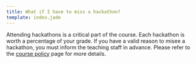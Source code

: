 ```yaml
---
title: What if I have to miss a hackathon?
template: index.jade
---
```


Attending hackathons is a critical part of the course. Each hackathon is worth a percentage of your grade. If you have a valid reason to misee a hackathon, you must inform the teaching staff in advance. Please refer to the [course policy](../syllabus/policy.html) page for more details.